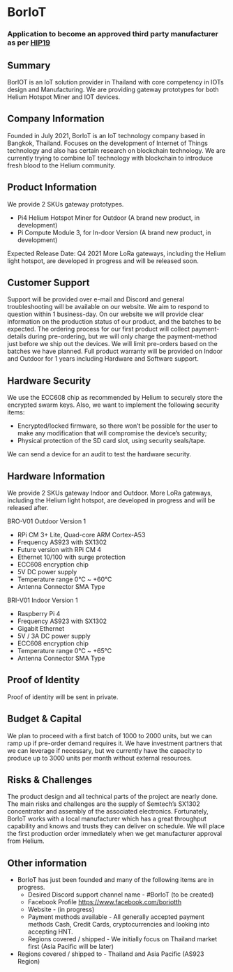 # BorIoT
### Application to become an approved third party manufacturer as per [HIP19](https://github.com/helium/HIP/blob/master/0019-third-party-manufacturers.md)

## Summary

BorIOT is an IoT solution provider in Thailand with core competency in IOTs design and Manufacturing. We are providing gateway prototypes for both Helium Hotspot Miner and IOT devices. 

## Company Information

Founded in July 2021, BorIoT is an IoT technology company based in Bangkok, Thailand. Focuses on the development of  Internet of Things technology and also has certain research on blockchain technology. We are currently trying to combine IoT technology with blockchain to introduce fresh blood to the Helium community.

## Product Information

We provide 2 SKUs gateway prototypes.

- Pi4 Helium Hotspot Miner for Outdoor (A brand new product, in development)
- Pi Compute Module 3, for In-door Version (A brand new product, in development)

Expected Release Date: Q4 2021
More LoRa gateways, including the Helium light hotspot, are developed in progress and will be released soon.

## Customer Support

Support will be provided over e-mail and Discord and general troubleshooting will be available on our website. We aim to respond to question within 1 business-day.
On our website we will provide clear information on the production  status of our product, and the batches to be expected. The ordering  process for our first product will collect payment-details during pre-ordering, but we will only charge the payment-method just  before we ship out the devices. We will limit pre-orders based on the  batches we have planned.
Full product warranty will be provided on Indoor and Outdoor for 1 years including Hardware and Software support.

## Hardware Security

We use the ECC608 chip as recommended by Helium to securely store the encrypted swarm keys. Also, we want to implement the following security items:

- Encrypted/locked firmware, so there won’t be possible for the user  to make any modification that will compromise the device’s security;
- Physical protection of the SD card slot, using security seals/tape.

We can send a device for an audit to test the hardware security.

## Hardware Information

We provide 2 SKUs gateway Indoor and Outdoor. More LoRa gateways, including the Helium light hotspot, are developed in progress and will be released after.

BRO-V01 Outdoor Version 1

- RPi CM 3+ Lite, Quad-core ARM Cortex-A53
- Frequency AS923 with SX1302
- Future version with RPi CM 4
- Ethernet 10/100 with surge protection
- ECC608 encryption chip
- 5V DC power supply
- Temperature range 0°C ~ +60°C
- Antenna Connector SMA Type

BRI-V01 Indoor Version 1

- Raspberry Pi 4
- Frequency AS923 with SX1302
- Gigabit Ethernet
- 5V / 3A DC power supply
- ECC608 encryption chip
- Temperature range 0°C ~ +65°C
- Antenna Connector SMA Type

## Proof of Identity

Proof of identity will be sent in private.

## Budget & Capital

We plan to proceed with a first batch of 1000 to 2000 units, but we can  ramp up if pre-order demand requires it. We have investment partners that we can leverage if necessary, but we currently have the capacity to produce up to 3000 units per month without external resources.

## Risks & Challenges

The product design and all technical parts of the project are nearly done. The main risks and challenges are the supply of Semtech’s SX1302 concentrator and assembly of the associated electronics. Fortunately,  BorIoT works with a local manufacturer which has a great throughput capability and knows and trusts they can deliver on schedule.
We will place the first production order immediately when we get manufacturer approval from Helium.

## Other information
 
- BorIoT has just been founded and many of the following items are in progress.
    - Desired Discord support channel name - #BorIoT (to be created)
    - Facebook Profile https://www.facebook.com/boriotth
    - Website - (in progress)
    - Payment methods available - All generally accepted payment methods Cash, Credit Cards,  cryptocurrencies and looking into accepting HNT.
    - Regions covered / shipped - We initially focus on Thailand market first (Asia Pacific will be later)
- Regions covered / shipped to - Thailand and Asia Pacific (AS923 Region)

